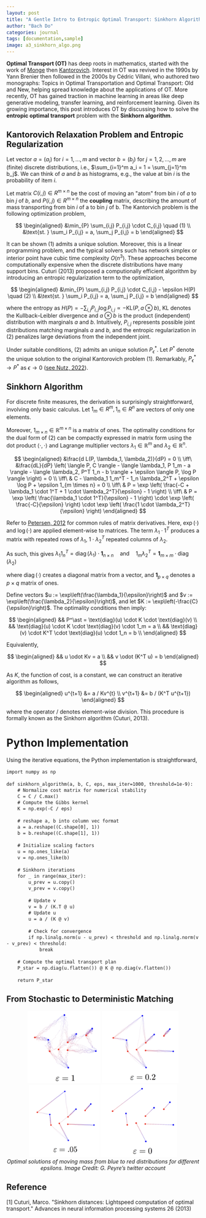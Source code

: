 ```yaml
---
layout: post
title: "A Gentle Intro to Entropic Optimal Transport: Sinkhorn Algorithm"
author: "Bach Do"
categories: journal
tags: [documentation,sample]
image: a3_sinkhorn_algo.png
---
```


**Optimal Transport (OT)** has deep roots in mathematics, started with the work of [Monge](https://tinyurl.com/4aa33a2f) then [Kantorovich](https://tinyurl.com/bdeys323). Interest in OT was revived in the 1990s by Yann Brenier then followed in the 2000s by Cédric Villani, who authored two monographs: Topics in Optimal Transportation and Optimal Transport: Old and New, helping spread knowledge about the applications of OT. More recently, OT has gained traction in machine learning in areas like deep generative modeling, transfer learning, and reinforcement learning. Given its growing importance, this post introduces OT by discussing how to solve the **entropic optimal transport** problem with the **Sinkhorn algorithm**.

## Kantorovich Relaxation Problem and Entropic Regularization

Let vector $a = (a_i)$ for $i = 1, \ldots, m$ and vector $b = (b_j)$ for $j = 1, 2, \ldots, m$ are (finite) discrete distributions, i.e., $\sum_{i=1}^m a_i = 1 = \sum_{j=1}^m b_j$. We can think of $a$ and $b$ as histograms, e.g., the value at bin $i$ is the probability of item $i$. 

Let matrix $C(i,j) \in R^{m \times n}$ be the cost of moving an "atom" from bin $i$ of $a$ to bin $j$ of $b$, and $P(i, j) \in R^{m \times n}$ the **coupling** matrix, describing the amount of mass transporting from bin $i$ of a to bin $j$ of b. The Kantorvich problem is the following optimization problem,

$$
\begin{aligned}
&\min_{P} \sum_{i,j} P_{i,j} \cdot C_{i,j} \quad (1) \\
&\text{st. } \sum_i P_{i,j} = a, \sum_j P_{i,j} = b
\end{aligned}
$$

It can be shown $(1)$ admits a unique solution. Moreover, this is a linear programming problem, and the typical solvers such has network simplex or interior point have cubic time complexity $O(n^3)$. These approaches become computationally expensive when the discrete distributions have many support bins. Cuturi (2013) proposed a computionally efficient algorithm by introducing an entropic regularization term to the optimization,

$$
\begin{aligned}
&\min_{P} \sum_{i,j} P_{i,j} \cdot C_{i,j} - \epsilon H(P) \quad (2) \\
&\text{st. } \sum_i P_{i,j} = a, \sum_j P_{i,j} = b
\end{aligned}
$$

where the entropy as $H(P) = -\sum_{i,j} P_{i,j} \log P_{i,j} \propto -\text{KL}(P, a \otimes b)$, KL denotes the Kullback–Leibler divergence and $a \otimes b$ is the product (independent) distribution with marginals $a$ and $b$. Intuitively, $P_{i,j}$ represents possible joint distributions matching marginals $a$ and $b$, and the entropic regularization in (2) penalizes large deviations from the independent joint. 

Under suitable conditions, (2) admits an unique solution $P_{\epsilon}^\ast$. Let $P^\ast$ denote the unique solution to the original Kantorovich problem (1). Remarkably, $P_\epsilon^* \to P^*$ as $\epsilon \to 0$ ([see Nutz, 2022](https://www.math.columbia.edu/~mnutz/docs/EOT_lecture_notes.pdf)).

## Sinkhorn Algorithm

For discrete finite measures, the derivation is surprisingly straightforward, involving only basic calculus. Let $1_m \in R^m, 1_n \in R^n$ are vectors of only one elements.

Moreover, $1_{m \times n} \in \mathbb{R}^{m \times n}$ is a matrix of ones.  The optimality conditions for the dual form of (2) can be compactly expressed in matrix form using the dot product $\langle \cdot , \cdot \rangle$ and Lagrange multiplier vectors $\lambda_1 \in \mathbb{R}^m$ and $\lambda_2 \in \mathbb{R}^n$.

$$
\begin{aligned}
&\frac{d L(P, \lambda_1, \lambda_2)}{dP} = 0 \\
\iff\ &\frac{dL}{dP} \left( \langle P, C \rangle - \langle \lambda_1, P 1_m - a \rangle - \langle \lambda_2, P^T 1_n - b \rangle + \epsilon \langle P, \log P \rangle \right) = 0 \\
\iff\ & C - \lambda_1 1_m^T - 1_n \lambda_2^T + \epsilon \log P + \epsilon 1_{m \times n} = 0 \\
\iff\ & P = \exp \left( \frac{-C + \lambda_1 \cdot 1^T + 1 \cdot \lambda_2^T}{\epsilon} - 1 \right) \\
\iff\ & P = \exp \left( \frac{\lambda_1 \cdot 1^T}{\epsilon} - 1 \right) \cdot \exp \left( \frac{-C}{\epsilon} \right) \cdot \exp \left( \frac{1 \cdot \lambda_2^T}{\epsilon} \right)
\end{aligned}
$$

Refer to [Petersen, 2012](https://www.math.uwaterloo.ca/~hwolkowi/matrixcookbook.pdf) for common rules of matrix derivatives. Here, $\exp(\cdot)$ and $\log(\cdot)$ are applied element-wise to matrices. The term $\lambda_1 \cdot 1^T$ produces a matrix with repeated rows of $\lambda_1$, $1 \cdot \lambda_2^T$ repeated columns of $\lambda_2$. 

As such, this gives  $\lambda_1 1_n^T = \operatorname{diag}(\lambda_1) \cdot \mathbf{1}_{n \times n} \quad \text{and} \quad 1_m \lambda_2^T = \mathbf{1}_{m \times m} \cdot \operatorname{diag}(\lambda_2)$

where $\operatorname{diag}(\cdot)$ creates a diagonal matrix from a vector, and $\mathbf{1}_{p \times q}$ denotes a $p \times q$ matrix of ones.


Define vectors $u := \exp\left(\frac{\lambda_1}{\epsilon}\right)$ and $v := \exp\left(\frac{\lambda_2}{\epsilon}\right)$, and let $K := \exp\left(-\frac{C}{\epsilon}\right)$. The optimality conditions then imply:

$$
\begin{aligned}
&& P^\ast = \text{diag}(u) \cdot K \cdot \text{diag}(v) \\
&& \text{diag}(u) \cdot K \cdot \text{diag}(v) \cdot 1_m = a \\
&& \text{diag}(v) \cdot K^T \cdot \text{diag}(u) \cdot 1_n = b \\
\end{aligned}
$$

Equivalently,

$$
\begin{aligned}
&& u \odot Kv = a \\
&& v \odot (K^T u) = b
\end{aligned}
$$

As $K$, the function of cost, is a constant, we can construct an iterative algorithm as follows,

$$
\begin{aligned}
u^{t+1} &= a / Kv^{t} \\
v^{t+1} &= b / (K^T u^{t+1})  
\end{aligned}
$$

where the operator $/$ denotes element-wise division. This procedure is formally known as the Sinkhorn algorithm (Cuturi, 2013).

# Python Implementation

Using the iterative equations, the Python implementation is straightforward,

```
import numpy as np

def sinkhorn_algorithm(a, b, C, eps, max_iter=1000, threshold=1e-9):
    # Normalize cost matrix for numerical stability
    C = C / C.max()
    # Compute the Gibbs kernel
    K = np.exp(-C / eps)

    # reshape a, b into column vec format
    a = a.reshape((C.shape[0], 1))
    b = b.reshape((C.shape[1], 1))

    # Initialize scaling factors
    u = np.ones_like(a)
    v = np.ones_like(b)

    # Sinkhorn iterations
    for _ in range(max_iter):
        u_prev = u.copy()
        v_prev = v.copy()

        # Update v
        v = b / (K.T @ u)
        # Update u
        u = a / (K @ v)

        # Check for convergence
        if np.linalg.norm(u - u_prev) < threshold and np.linalg.norm(v - v_prev) < threshold:
            break

    # Compute the optimal transport plan
    P_star = np.diag(u.flatten()) @ K @ np.diag(v.flatten())

    return P_star
```

## From Stochastic to Deterministic Matching

<p align="center">
<img src="https://github.com/bachvietdo01/bachvietdo01.github.io/blob/main/assets/img/a3_sinkhorn_eps100.png?raw=true" alt="eps100" width="190"/>
<img src="https://github.com/bachvietdo01/bachvietdo01.github.io/blob/main/assets/img/a3_sinkhorn_eps020.png?raw=true" alt="eps020" width="200"/>
<img src="https://github.com/bachvietdo01/bachvietdo01.github.io/blob/main/assets/img/a3_sinkhorn_eps005.png?raw=true" alt="eps005" width="185"/>
<img src="https://github.com/bachvietdo01/bachvietdo01.github.io/blob/main/assets/img/a3_sinkhorn_eps000.png?raw=true" alt="eps000" width="200"/>
<br>
<em>Optimal solutions of moving mass from blue to red distributions for different epsilons. Image Credit: G. Peyre’s twitter account</em>
</p>


## Reference

[1] Cuturi, Marco. "Sinkhorn distances: Lightspeed computation of optimal transport." Advances in neural information processing systems 26 (2013)






